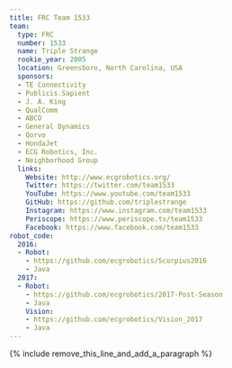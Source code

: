 ```yaml
---
title: FRC Team 1533
team:
  type: FRC
  number: 1533
  name: Triple Strange
  rookie_year: 2005
  location: Greensboro, North Carolina, USA
  sponsors:
  - TE Connectivity
  - Publicis.Sapient
  - J. A. King
  - QualComm
  - ABCO
  - General Dynamics
  - Qorvo
  - HondaJet
  - ECG Robotics, Inc.
  - Neighborhood Group
  links:
    Website: http://www.ecgrobotics.org/
    Twitter: https://twitter.com/team1533
    YouTube: https://www.youtube.com/team1533
    GitHub: https://github.com/triplestrange
    Instagram: https://www.instagram.com/team1533
    Periscope: https://www.periscope.tv/team1533
    Facebook: https://www.facebook.com/team1533
robot_code:
  2016:
  - Robot:
    - https://github.com/ecgrobotics/Scorpius2016
    - Java
  2017:
  - Robot:
    - https://github.com/ecgrobotics/2017-Post-Season
    - Java
    Vision:
    - https://github.com/ecgrobotics/Vision_2017
    - Java
---
```


{% include remove_this_line_and_add_a_paragraph %}